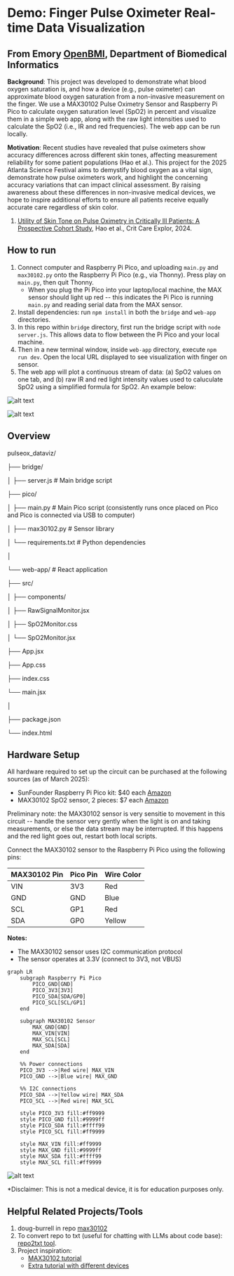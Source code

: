 # Demo: Finger Pulse Oximeter Real-time Data Visualization
## From Emory [OpenBMI]([url](https://med.emory.edu/departments/biomedical-informatics/outreach/open-bmi.html)), Department of Biomedical Informatics

**Background**: This project was developed to demonstrate what blood oxygen saturation is, and how a device (e.g., pulse oximeter) can approximate blood oxygen saturation from a non-invasive measurement on the finger. We use a MAX30102 Pulse Oximetry Sensor and Raspberry Pi Pico to calculate oxygen saturation level (SpO2) in percent and visualize them in a simple web app, along with the raw light intensities used to calculate the SpO2 (i.e., IR and red frequencies). The web app can be run locally.

**Motivation**: Recent studies have revealed that pulse oximeters show accuracy differences across different skin tones, affecting measurement reliability for some patient populations (Hao et al.). This project for the 2025 Atlanta Science Festival aims to demystify blood oxygen as a vital sign, demonstrate how pulse oximeters work, and highlight the concerning accuracy variations that can impact clinical assessment. By raising awareness about these differences in non-invasive medical devices, we hope to inspire additional efforts to ensure all patients receive equally accurate care regardless of skin color.

1. [Utility of Skin Tone on Pulse Oximetry in Critically Ill Patients: A Prospective Cohort Study](https://pmc.ncbi.nlm.nih.gov/articles/PMC11392475/), Hao et al., Crit Care Explor, 2024.

## How to run

1. Connect computer and Raspberry Pi Pico, and uploading ```main.py``` and ```max30102.py``` onto the Raspberry Pi Pico (e.g., via Thonny). Press play on ```main.py```, then quit Thonny.
   - When you plug the Pi Pico into your laptop/local machine, the MAX sensor should light up red -- this indicates the Pi Pico is running ```main.py``` and reading serial data from the MAX sensor.
2. Install dependencies: run ```npm install``` in both the ```bridge``` and ```web-app``` directories.
3. In this repo within ```bridge``` directory, first run the bridge script with ```node server.js```. This allows data to flow between the Pi Pico and your local machine.
4. Then in a new terminal window, inside ```web-app``` directory, execute ```npm run dev```. Open the local URL displayed to see visualization with finger on sensor.
5. The web app will plot a continuous stream of data: (a) SpO2 values on one tab, and (b) raw IR and red light intensity values used to caluculate SpO2 using a simplified formula for SpO2. An example below:

![alt text](img/2_spo2_tab.jpg)

![alt text](img/1_raw_signals_tab.jpg)

## Overview

pulseox_dataviz/

├── bridge/

│ ├── server.js # Main bridge script

├── pico/

│ ├── main.py # Main Pico script (consistently runs once placed on Pico and Pico is connected via USB to computer)

│ ├── max30102.py # Sensor library

│ └── requirements.txt # Python dependencies

│

└── web-app/ # React application

├── src/

│ ├── components/

│ ├── RawSignalMonitor.jsx

│ ├── SpO2Monitor.css

│ └── SpO2Monitor.jsx

├── App.jsx

├── App.css

├── index.css

└── main.jsx

│

├── package.json

└── index.html

## Hardware Setup

All hardware required to set up the circuit can be purchased at the following sources (as of March 2025):

- SunFounder Raspberry Pi Pico kit: $40 each [Amazon](https://www.amazon.com/SunFounder-Raspberry-Tutorials-Electronics-Programming/dp/B08XXHGSQ7)
- MAX30102 SpO2 sensor, 2 pieces: $7 each [Amazon](https://www.amazon.com/dp/B09LQDW27N?tag=xdadev04-20&ascsubtag=UUxdaUeUpU1015050&asc_refurl=https%3A%2F%2Fwww.xda-developers.com%2Fpulse-oximeter-raspberry-pi-pico%2F&asc_campaign=Short-Term)

Preliminary note: the MAX30102 sensor is very sensitie to movement in this circuit -- handle the sensor very gently when the light is on and taking measurements, or else the data stream may be interrupted. If this happens and the red light goes out, restart both local scripts.

Connect the MAX30102 sensor to the Raspberry Pi Pico using the following pins:

| MAX30102 Pin | Pico Pin | Wire Color |
|-------------|----------|------------|
| VIN         | 3V3      | Red        |
| GND         | GND      | Blue       |
| SCL         | GP1      | Red        |
| SDA         | GP0      | Yellow     |

**Notes:**

- The MAX30102 sensor uses I2C communication protocol
- The sensor operates at 3.3V (connect to 3V3, not VBUS)

```mermaid
graph LR
    subgraph Raspberry Pi Pico
        PICO_GND[GND]
        PICO_3V3[3V3]
        PICO_SDA[SDA/GP0]
        PICO_SCL[SCL/GP1]
    end

    subgraph MAX30102 Sensor
        MAX_GND[GND]
        MAX_VIN[VIN]
        MAX_SCL[SCL]
        MAX_SDA[SDA]
    end

    %% Power connections
    PICO_3V3 -->|Red wire| MAX_VIN
    PICO_GND -->|Blue wire| MAX_GND

    %% I2C connections
    PICO_SDA -->|Yellow wire| MAX_SDA
    PICO_SCL -->|Red wire| MAX_SCL

    style PICO_3V3 fill:#ff9999
    style PICO_GND fill:#9999ff
    style PICO_SDA fill:#ffff99
    style PICO_SCL fill:#ff9999
    
    style MAX_VIN fill:#ff9999
    style MAX_GND fill:#9999ff
    style MAX_SDA fill:#ffff99
    style MAX_SCL fill:#ff9999
```

![alt text](img/Full_1_Breadboard.jpeg)

*Disclaimer: This is not a medical device, it is for education purposes only.

## Helpful Related Projects/Tools

1. doug-burrell in repo [max30102](https://github.com/doug-burrell/max30102/blob/master/max30102.py)
2. To convert repo to txt (useful for chatting with LLMs about code base): [repo2txt tool](https://repo2txt.simplebasedomain.com/).
3. Project inspiration:
    - [MAX30102 tutorial](https://dev.to/shilleh/how-to-measure-heart-rate-and-blood-oxygen-levels-with-max30102-sensor-on-a-raspberry-pi-using-python-50hc)
    - [Extra tutorial with different devices](https://github.com/tobiasisenberg/OxiVis/blob/master/example-data/oximeter-20200705-145239-83376-test%20trace.pdf)
